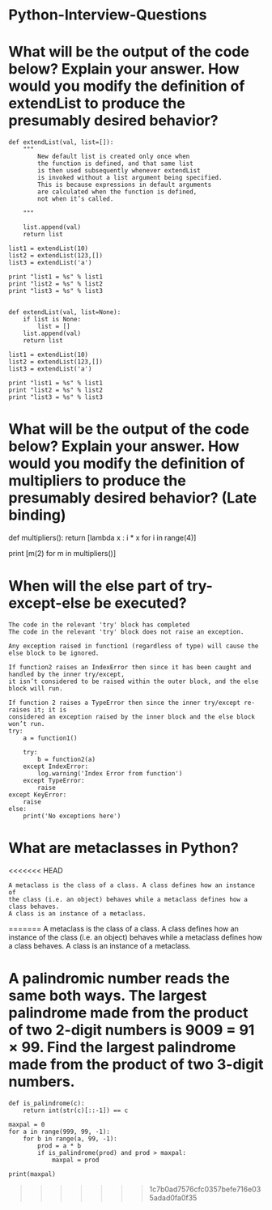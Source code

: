 # Python-Interview-Questions


# What will be the output of the code below? Explain your answer. How would you modify the definition of extendList to produce the presumably desired behavior?


    def extendList(val, list=[]):
        """
            New default list is created only once when
            the function is defined, and that same list
            is then used subsequently whenever extendList
            is invoked without a list argument being specified.
            This is because expressions in default arguments
            are calculated when the function is defined,
            not when it’s called.

        """
        
        list.append(val)
        return list

    list1 = extendList(10)
    list2 = extendList(123,[])
    list3 = extendList('a')

    print "list1 = %s" % list1
    print "list2 = %s" % list2
    print "list3 = %s" % list3


    def extendList(val, list=None):
        if list is None:
            list = []
        list.append(val)
        return list

    list1 = extendList(10)
    list2 = extendList(123,[])
    list3 = extendList('a')

    print "list1 = %s" % list1
    print "list2 = %s" % list2
    print "list3 = %s" % list3


# What will be the output of the code below? Explain your answer. How would you modify the definition of multipliers to produce the presumably desired behavior? (Late binding)


def multipliers():
    return [lambda x : i * x for i in range(4)]

print [m(2) for m in multipliers()]


# When will the else part of try-except-else be executed?

    The code in the relevant 'try' block has completed
    The code in the relevant 'try' block does not raise an exception.

    Any exception raised in function1 (regardless of type) will cause the else block to be ignored.
    
    If function2 raises an IndexError then since it has been caught and handled by the inner try/except,
    it isn’t considered to be raised within the outer block, and the else block will run.
    
    If function 2 raises a TypeError then since the inner try/except re-raises it; it is 
    considered an exception raised by the inner block and the else block won’t run.
    try:
        a = function1()
        
        try:
            b = function2(a)
        except IndexError:
            log.warning('Index Error from function')
        except TypeError:
            raise
    except KeyError:
        raise
    else:
        print('No exceptions here')

        
# What are metaclasses in Python?
<<<<<<< HEAD

    A metaclass is the class of a class. A class defines how an instance of 
    the class (i.e. an object) behaves while a metaclass defines how a class behaves.
    A class is an instance of a metaclass.
=======
    A metaclass is the class of a class. A class defines how an instance of the class (i.e. an object) behaves while a metaclass defines how a class behaves. A class is an instance of a metaclass.



# A palindromic number reads the same both ways. The largest palindrome made from the product of two 2-digit numbers is 9009 = 91 × 99. Find the largest palindrome made from the product of two 3-digit numbers.
    def is_palindrome(c):
        return int(str(c)[::-1]) == c

    maxpal = 0
    for a in range(999, 99, -1):
        for b in range(a, 99, -1):
            prod = a * b
            if is_palindrome(prod) and prod > maxpal:
                maxpal = prod

    print(maxpal)

>>>>>>> 1c7b0ad7576cfc0357befe716e035adad0fa0f35
